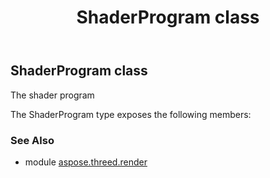 ﻿---
title: ShaderProgram class
second_title: Aspose.3D for Python via .NET API References
description: 
type: docs
weight: 310
url: /python-net/aspose.threed.render/shaderprogram/
is_root: false
---

## ShaderProgram class

The shader program



The ShaderProgram type exposes the following members:


### See Also
* module [aspose.threed.render](..)
